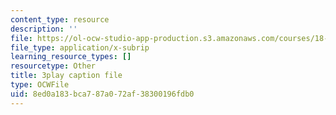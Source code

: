 ```yaml
---
content_type: resource
description: ''
file: https://ol-ocw-studio-app-production.s3.amazonaws.com/courses/18-06sc-linear-algebra-fall-2011/8ed0a183bca787a072af38300196fdb0_VYS9EYZ3gCo.srt
file_type: application/x-subrip
learning_resource_types: []
resourcetype: Other
title: 3play caption file
type: OCWFile
uid: 8ed0a183-bca7-87a0-72af-38300196fdb0
---
```

